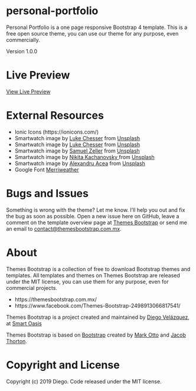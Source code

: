 # personal-portfolio
<p>Personal Portfolio is a one page responsive Bootstrap 4 template. This is a free open source theme, you can use our theme for any purpose, even commercially.</p>
<p>Version 1.0.0</p>

# Live Preview
<a href="https://themesbootstrap.com.mx/templates/personal-portfolio-template/index.html">View Live Preview</a>

# External Resources 
<ul>
  <li>Ionic Icons (https://ionicons.com/)</li>
  <li>Smartwatch image by <a href="https://unsplash.com/@lukechesser">Luke Chesser</a> from <a href="https://unsplash.com/">Unsplash</a></li>
  <li>Smartwatch image by <a href="https://unsplash.com/@lukechesser">Luke Chesser</a> from <a href="https://unsplash.com/">Unsplash</a></li>
  <li>Smartwatch image by <a href="https://unsplash.com/@samuelzeller">Samuel Zeller</a> from <a href="https://unsplash.com/">Unsplash</a></li>
  <li>Smartwatch image by <a href="https://unsplash.com/@nkachanovskyyy">Nikita Kachanovsky
</a> from <a href="https://unsplash.com/">Unsplash</a></li>
  <li>Smartwatch image by <a href="https://unsplash.com/@alexacea">Alexandru Acea</a> from <a href="https://unsplash.com/">Unsplash</a></li>
  <li>Google Font <a href="https://fonts.google.com/specimen/Merriweather">Merriweather</a></li>
 </ul>
 
# Bugs and Issues
<p>
Something is wrong with the theme? Let me know. I’ll help you out and fix the bug as soon as possible. Open a new issue here on GitHub, leave a comment on the template overview page at <a href="https://themesbootstrap.com.mx/templates/personal-portfolio-template.html">Themes Bootstrap</a> or send me an email to <a href="mailto:contact@themesbootstrap.com.mx">contact@themesbootstrap.com.mx</a>.</p>
 
# About 
<p>Themes Bootstrap is a collection of free to download Bootstrap themes and templates. All templates and themes on Themes Bootstrap are released under the MIT license, you can use them for any purpose, even for commercial projects.</p>
<ul>
  <li>https://themesbootstrap.com.mx/</li>
  <li>https://www.facebook.com/Themes-Bootstrap-2498913066817541/</li>
</ul>
<p>Themes Bootstrap is a project created and maintained by <a href="http://templune.com/">Diego Velázquez</a>, at <a href="https://smartoasis.mx/">Smart Oasis</a>
<p>Themes Bootstrap is based on <a href="https://getbootstrap.com/">Bootstrap</a> created by <a href="https://twitter.com/mdo">Mark Otto</a> and <a href="https://twitter.com/fat">Jacob Thorton</a>.</p>
 
# Copyright and License
<p>Copyright (c) 2019 Diego. Code released under the MIT license.</p>

